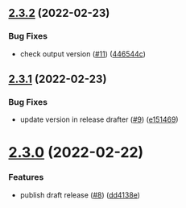 ## [2.3.2](https://github.com/smaranh/test-app/compare/v2.3.1...v2.3.2) (2022-02-23)


### Bug Fixes

* check output version ([#11](https://github.com/smaranh/test-app/issues/11)) ([446544c](https://github.com/smaranh/test-app/commit/446544c14ec16adaac332a45666d7e6edd16b966))



## [2.3.1](https://github.com/smaranh/test-app/compare/v2.0.5...v2.3.1) (2022-02-23)


### Bug Fixes

* update version in release drafter ([#9](https://github.com/smaranh/test-app/issues/9)) ([e151469](https://github.com/smaranh/test-app/commit/e151469c7fed50c89c6d93cc9f6c6ab3c2cf7808))



# [2.3.0](https://github.com/smaranh/test-app/compare/v2.0.4...v2.3.0) (2022-02-22)


### Features

* publish draft release ([#8](https://github.com/smaranh/test-app/issues/8)) ([dd4138e](https://github.com/smaranh/test-app/commit/dd4138efdfe3c04b1a4fd083e9323b97b5ba4789))



